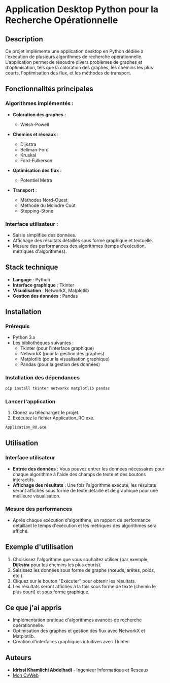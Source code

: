 
# Application Desktop Python pour la Recherche Opérationnelle

## Description
Ce projet implémente une application desktop en Python dédiée à l'exécution de plusieurs algorithmes de recherche opérationnelle. L'application permet de résoudre divers problèmes de graphes et d'optimisation, tels que la coloration des graphes, les chemins les plus courts, l'optimisation des flux, et les méthodes de transport.

## Fonctionnalités principales

### Algorithmes implémentés :
- **Coloration des graphes** :
  - Welsh-Powell
  
- **Chemins et réseaux** :
  - Dijkstra
  - Bellman-Ford
  - Kruskal
  - Ford-Fulkerson
  
- **Optimisation des flux** :
  - Potentiel Metra
  
- **Transport** :
  - Méthodes Nord-Ouest
  - Méthode du Moindre Coût
  - Stepping-Stone

### Interface utilisateur :
- Saisie simplifiée des données.
- Affichage des résultats détaillés sous forme graphique et textuelle.
- Mesure des performances des algorithmes (temps d'exécution, métriques d'algorithmes).

## Stack technique

- **Langage** : Python
- **Interface graphique** : Tkinter
- **Visualisation** : NetworkX, Matplotlib
- **Gestion des données** : Pandas

## Installation

### Prérequis
- Python 3.x
- Les bibliothèques suivantes :
  - Tkinter (pour l'interface graphique)
  - NetworkX (pour la gestion des graphes)
  - Matplotlib (pour la visualisation graphique)
  - Pandas (pour la gestion des données)

### Installation des dépendances

```bash
pip install tkinter networkx matplotlib pandas
```

### Lancer l'application

1. Clonez ou téléchargez le projet.
2. Exécutez le fichier Application_RO.exe.
```bash
Application_RO.exe
```

## Utilisation

### Interface utilisateur
- **Entrée des données** : Vous pouvez entrer les données nécessaires pour chaque algorithme à l'aide des champs de texte et des boutons interactifs.
- **Affichage des résultats** : Une fois l'algorithme exécuté, les résultats seront affichés sous forme de texte détaillé et de graphique pour une meilleure visualisation.

### Mesure des performances
- Après chaque exécution d'algorithme, un rapport de performance détaillant le temps d'exécution et les métriques des algorithmes sera affiché.

## Exemple d'utilisation

1. Choisissez l'algorithme que vous souhaitez utiliser (par exemple, **Dijkstra** pour les chemins les plus courts).
2. Saisissez les données sous forme de graphe (nœuds, arêtes, poids, etc.).
3. Cliquez sur le bouton "Exécuter" pour obtenir les résultats.
4. Les résultats seront affichés à la fois sous forme de texte (chemin le plus court) et sous forme graphique.

## Ce que j'ai appris

- Implémentation pratique d'algorithmes avancés de recherche opérationnelle.
- Optimisation des graphes et gestion des flux avec NetworkX et Matplotlib.
- Création d'interfaces graphiques intuitives avec Tkinter.
  
## Auteurs

- **Idrissi Khamlichi Abdelhadi** - Ingenieur Informatique et Reseaux
-   [Mon CvWeb](https://ik-abdou.vercel.app/)


